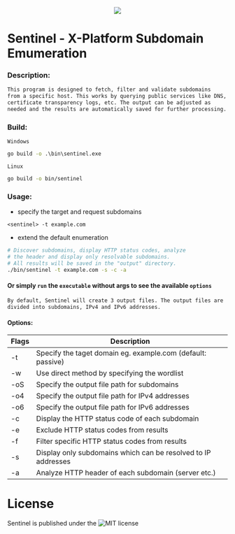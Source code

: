 <p align="center">
  <img src="https://github.com/fhAnso/Sentinel/blob/main/assets/logo.png" />
</p>

# Sentinel - X-Platform Subdomain Emumeration
### Description:
```txt
This program is designed to fetch, filter and validate subdomains 
from a specific host. This works by querying public services like DNS, 
certificate transparency logs, etc. The output can be adjusted as 
needed and the results are automatically saved for further processing. 
```

### Build:
`Windows`
```cmd
go build -o .\bin\sentinel.exe 
```
`Linux`
```bash
go build -o bin/sentinel 
```

### Usage:
- specify the target and request subdomains
```
<sentinel> -t example.com
```
- extend the default enumeration
```bash
# Discover subdomains, display HTTP status codes, analyze 
# the header and display only resolvable subdomains.
# All results will be saved in the "output" directory.
./bin/sentinel -t example.com -s -c -a
```
#### Or simply `run` the <sentinel> `executable` without args to see the available `options`

```txt
By default, Sentinel will create 3 output files. The output files are 
divided into subdomains, IPv4 and IPv6 addresses. 
```

#### Options:
| Flags | Description |
| ----- | ----------- |
| -t | Specify the taget domain eg. example.com (default: passive) |
| -w | Use direct method by specifying the wordlist |
| -oS | Specify the output file path for subdomains |
| -o4 | Specify the output file path for IPv4 addresses |
| -o6 | Specify the output file path for IPv6 addresses |
| -c | Display the HTTP status code of each subdomain |
| -e | Exclude HTTP status codes from results |
| -f | Filter specific HTTP status codes from results |
| -s | Display only subdomains which can be resolved to IP addresses |
| -a | Analyze HTTP header of each subdomain (server etc.) |

# License
Sentinel is published under the ![MIT](https://github.com/fhAnso/Sentinel/blob/main/LICENSE) license